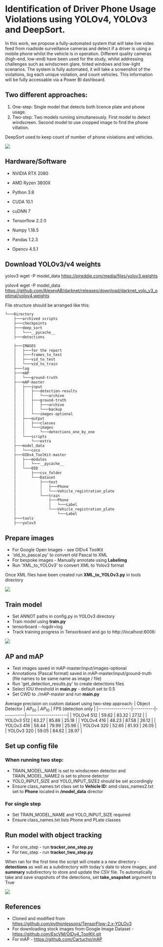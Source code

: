 # Identification of Driver Phone Usage Violations using YOLOv4, YOLOv3 and DeepSort.

In this work, we propose a fully-automated system that will take live video feed from roadside surveillance cameras and detect if a driver is using a mobile phone whilst the vehicle is in operation. Different quality cameras (high-end, low-end) have been used for the study, whilst addressing challenges such as windscreen glare, tinted windows and low-light scenarios. The system is fully automated, it will take a screenshot of the violations, log each unique violation, and count vehicles. This information will be fully accessable via a Power BI dashboard.

## Two different approaches:
1. One-step: Single model that detects both licence plate and phone usage.
2. Two-step: Two models running simultaneously. First model to detect windscreen. Second model to use cropped image to find the phone villation.

DeepSort used to keep count of number of phone violations and vehicles.

![](capture.gif)

## Hardware/Software
- NVIDIA RTX 2080
- AMD Ryzen 3800X

- Python 3.8
- CUDA 10.1
- cuDNN 7
- Tensorflow 2.2.0
- Numpy 1.18.5
- Pandas 1.2.3
- Opencv 4.5.1

## Download YOLOv3/v4 weights
yolov3
wget -P model_data https://pjreddie.com/media/files/yolov3.weights

yolov4
wget -P model_data https://github.com/AlexeyAB/darknet/releases/download/darknet_yolo_v3_optimal/yolov4.weights

File structure should be arranged like this:
```bash
└───Directory
    ├───archived scripts
    ├───checkpoints
    ├───deep_sort
    │   └───__pycache__
    ├───detections

    ├───IMAGES
    │   ├───for the report
    │   ├───frames_to_test
    │   ├───vid_to_test
    │   └───vid_to_train
    ├───log
    ├───mAP
    │   └───ground-truth
    ├───mAP-master
    │   ├───input
    │   │   ├───detection-results
    │   │   │   └───archive
    │   │   ├───ground-truth
    │   │   │   ├───archive
    │   │   │   └───backup
    │   │   └───images-optional
    │   ├───output
    │   │   ├───classes
    │   │   └───images
    │   │       └───detections_one_by_one
    │   └───scripts
    │       └───extra
    ├───model_data
    │   └───coco
    ├───OIDv4_ToolKit-master
    │   ├───modules
    │   │   └───__pycache__
    │   └───OID
    │       ├───csv_folder
    │       └───Dataset
    │           ├───test
    │           │   ├───Phone
    │           │   └───Vehicle_registration_plate
    │           └───train
    │               ├───Phone
    │               │   └───Label
    │               └───Vehicle_registration_plate
    │                   └───Label
    ├───tools
    ├───yolov3
```

## Prepare images
- For Google Open Images - see OIDv4 ToolKit 
- 'old_to_pascal.py' to convert old Pascal to XML 
- For bespoke images - Manually annotate using **Labelimg** 
- Run 'XML_to_YOLOv3' to convert XML to Yolov3 format 

Once XML files have been created run **XML_to_YOLOv3.py** in tools directory

![](annot.JPG)

## Train model
- Set ANNOT paths in config.py in YOLOv3 directory 
- Train model using **train.py** 
- tensorboard --logdir=log 
- Track training progress in Tensorboard and go to http://localhost:6006\:

![](tensorboard.jpg)

## AP and mAP
- Test images saved in mAP-master/input/images-optional 
- Annotations (Pascal format) saved in mAP-master/input/ground-truth (file names to be same name as image / file) 
- Run 'get_detection_results.py' to create detections files 
- Select IOU threshold in **main.py** - default set to 0.5
- Set CWD to ./mAP-master and run **main.py**

Average precision on custom dataset using two-step approach:
| Object Detector | $AP_{50}$ | $AP_{10}$ | FPS (detection only |
|-----------------|-----------|-----------|---------------------|
| YOLOv4 512      | 59.62     | 83.32     | 27.12               |
| YOLOv3 512      | 63.27     | 85.88     | 25.18               |
| YOLOv4 416      | 48.23     | 87.58     | 26.12               |
| YOLOv3 416      | 58.44     | 79.99     | 25.96               |
| YOLOv4 320      | 52.65     | 81.93     | 26.05               |
| YOLOv3 320      | 59.05     | 84.62     | 28.97               |

## Set up config file
### When running two step:
- TRAIN_MODEL_NAME is set to windscreen detector and TRAIN_MODEL_NAME2 is set to phone detector
- YOLO_INPUT_SIZE and YOLO_INPUT_SIZE2 should be set accordingly
- Ensure class_names.txt class set to **Vehicle ID:** amd class_names2.txt set to **Phone** located in **/model_data** director

### For single step
- Set TRAIN_MODEL_NAME and YOLO_INPUT_SIZE required
- Ensure class_names.txt lists Phone and PLate classes

## Run model with object tracking
- For one_step - run **tracker_one_step.py**
- For two_step - run **tracker_two_step.py**

When ran for the first time the script will create a a new directory - **detections** as well as a subdirectory with today's date to store images, and **summary** subdirectory to store and update the CSV file.
To automatically take and save snapshots of the detections, set **take_snapshot** argument to True

![](Detection.jpg)

## References
- Cloned and modified from https://github.com/pythonlessons/TensorFlow-2.x-YOLOv3 
- For downloading stock images from Google Image Dataset - https://github.com/EscVM/OIDv4_ToolKit.git 
- For mAP - https://github.com/Cartucho/mAP